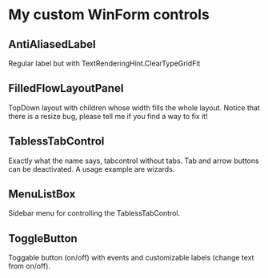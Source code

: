 My custom WinForm controls
==========================

AntiAliasedLabel
----------------
Regular label but with TextRenderingHint.ClearTypeGridFit

FilledFlowLayoutPanel
---------------------
TopDown layout with children whose width fills the whole layout.
Notice that there is a resize bug, please tell me if you find a way to fix it!

TablessTabControl
------------------
Exactly what the name says, tabcontrol without tabs. Tab and arrow buttons can be deactivated.
A usage example are wizards.

MenuListBox
-----------
Sidebar menu for controlling the TablessTabControl.

ToggleButton
------------
Toggable button (on/off) with events and customizable labels (change text from on/off).